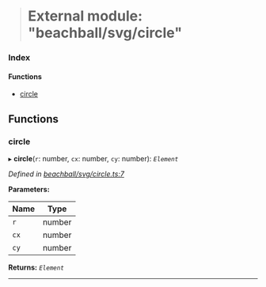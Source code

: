 > # External module: "beachball/svg/circle"

### Index

#### Functions

* [circle](_beachball_svg_circle_.md#circle)

## Functions

###  circle

▸ **circle**(`r`: number, `cx`: number, `cy`: number): *`Element`*

*Defined in [beachball/svg/circle.ts:7](url)*

**Parameters:**

Name | Type |
------ | ------ |
`r` | number |
`cx` | number |
`cy` | number |

**Returns:** *`Element`*

___
